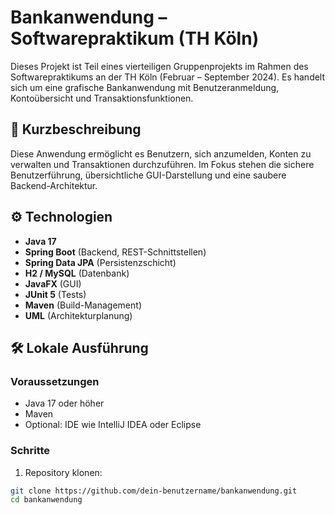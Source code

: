 # Bankanwendung – Softwarepraktikum (TH Köln)

Dieses Projekt ist Teil eines vierteiligen Gruppenprojekts im Rahmen des Softwarepraktikums an der TH Köln (Februar – September 2024). Es handelt sich um eine grafische Bankanwendung mit Benutzeranmeldung, Kontoübersicht und Transaktionsfunktionen.

## 🚀 Kurzbeschreibung

Diese Anwendung ermöglicht es Benutzern, sich anzumelden, Konten zu verwalten und Transaktionen durchzuführen. Im Fokus stehen die sichere Benutzerführung, übersichtliche GUI-Darstellung und eine saubere Backend-Architektur.

## ⚙️ Technologien

- **Java 17**
- **Spring Boot** (Backend, REST-Schnittstellen)
- **Spring Data JPA** (Persistenzschicht)
- **H2 / MySQL** (Datenbank)
- **JavaFX** (GUI)
- **JUnit 5** (Tests)
- **Maven** (Build-Management)
- **UML** (Architekturplanung)

## 🛠️ Lokale Ausführung

### Voraussetzungen

- Java 17 oder höher
- Maven
- Optional: IDE wie IntelliJ IDEA oder Eclipse

### Schritte

1. Repository klonen:

```bash
git clone https://github.com/dein-benutzername/bankanwendung.git
cd bankanwendung
